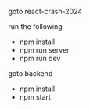 goto react-crash-2024

run the following

- npm install
- npm run server
- npm run dev

goto backend
 - npm install
 - npm start

